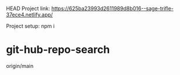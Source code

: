  HEAD
Project link: https://625ba23993d2611989d8b016--sage-trifle-37ece4.netlify.app/

Project setup: npm i

# git-hub-repo-search
 origin/main
